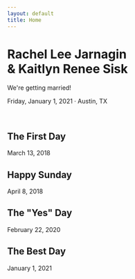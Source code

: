 ```yaml
---
layout: default
title: Home
---
```

<h1>Rachel Lee Jarnagin<br>& Kaitlyn Renee Sisk</h1>
<div class="timeline-date">
    <p>We're getting married!</p>
    <p>Friday, January 1, 2021 &#183; Austin, TX</p>
</div>
<br>
<div class="timeline">
  <div class="timeline-container timeline-left">
    <div class="timeline-content">
      <h2>The First Day</h2>
      <p>March 13, 2018</p>
    </div>
  </div>
  <div class="timeline-container timeline-right">
    <div class="timeline-content">
      <h2>Happy Sunday</h2>
      <p>April 8, 2018</p>
    </div>
  </div>
  <div class="timeline-container timeline-left">
    <div class="timeline-content">
      <h2>The "Yes" Day</h2>
      <p>February 22, 2020</p>
    </div>
  </div>
  <div class="timeline-container timeline-right">
    <div class="timeline-content">
      <h2>The Best Day</h2>
      <p>January 1, 2021</p>
    </div>
  </div>
</div>
